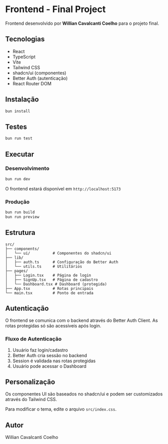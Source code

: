 # Frontend - Final Project

Frontend desenvolvido por **Willian Cavalcanti Coelho** para o projeto final.

## Tecnologias

- React
- TypeScript
- Vite
- Tailwind CSS
- shadcn/ui (componentes)
- Better Auth (autenticação)
- React Router DOM

## Instalação

```bash
bun install
```

## Testes

```bash
bun run test
```

## Executar

### Desenvolvimento

```bash
bun run dev
```

O frontend estará disponível em `http://localhost:5173`

### Produção

```bash
bun run build
bun run preview
```

## Estrutura

```
src/
├── components/
│   └── ui/          # Componentes do shadcn/ui
├── lib/
│   ├── auth.ts      # Configuração do Better Auth
│   └── utils.ts     # Utilitários
├── pages/
│   ├── Login.tsx    # Página de login
│   ├── SignUp.tsx   # Página de cadastro
│   └── Dashboard.tsx # Dashboard (protegida)
├── App.tsx          # Rotas principais
└── main.tsx         # Ponto de entrada
```

## Autenticação

O frontend se comunica com o backend através do Better Auth Client. As rotas protegidas só são acessíveis após login.

### Fluxo de Autenticação

1. Usuário faz login/cadastro
2. Better Auth cria sessão no backend
3. Session é validada nas rotas protegidas
4. Usuário pode acessar o Dashboard

## Personalização

Os componentes UI são baseados no shadcn/ui e podem ser customizados através do Tailwind CSS.

Para modificar o tema, edite o arquivo `src/index.css`.

## Autor

Willian Cavalcanti Coelho
